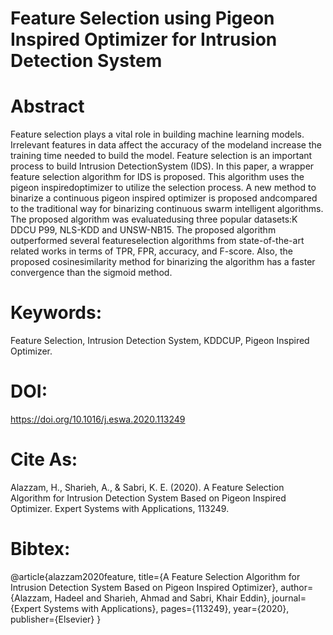 
# Feature Selection using Pigeon Inspired Optimizer for Intrusion Detection System

# Abstract
Feature selection plays a vital role in building machine learning models. Irrelevant features in data affect the accuracy of the modeland increase the training time needed to build the model.  Feature selection is an important process to build Intrusion DetectionSystem (IDS). In this paper, a wrapper feature selection algorithm for IDS is proposed.  This algorithm uses the pigeon inspiredoptimizer  to  utilize  the  selection  process.   A  new  method  to  binarize  a  continuous  pigeon  inspired  optimizer  is  proposed  andcompared to the traditional way for binarizing continuous swarm intelligent algorithms.  The proposed algorithm was evaluatedusing three popular datasets:K DDCU P99, NLS-KDD and UNSW-NB15.  The proposed algorithm outperformed several featureselection algorithms from state-of-the-art related works in terms of TPR, FPR, accuracy, and F-score.  Also, the proposed cosinesimilarity method for binarizing the algorithm has a faster convergence than the sigmoid method.

# Keywords: 
Feature Selection, Intrusion Detection System, KDDCUP, Pigeon Inspired Optimizer.
# DOI: 
https://doi.org/10.1016/j.eswa.2020.113249
# Cite As: 
Alazzam, H., Sharieh, A., & Sabri, K. E. (2020). A Feature Selection Algorithm for Intrusion Detection System Based on Pigeon Inspired Optimizer. Expert Systems with Applications, 113249.

# Bibtex: 
@article{alazzam2020feature,
  title={A Feature Selection Algorithm for Intrusion Detection System Based on Pigeon Inspired Optimizer},
  author={Alazzam, Hadeel and Sharieh, Ahmad and Sabri, Khair Eddin},
  journal={Expert Systems with Applications},
  pages={113249},
  year={2020},
  publisher={Elsevier}
}
